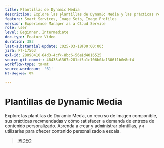 ```yaml
---
title: Plantillas de Dynamic Media
description: Explore las plantillas de Dynamic Media y las prácticas recomendadas para optimizar la administración de medios y la entrega de contenido para obtener un mejor rendimiento.
feature: Smart Services, Image Sets, Image Profiles
version: Experience Manager as a Cloud Service
role: User
level: Beginner, Intermediate
doc-type: Feature Video
duration: 383
last-substantial-update: 2025-03-18T00:00:00Z
jira: KT-17563
exl-id: 28098410-64d3-4cfc-8bc6-56e1d4016525
source-git-commit: 48433a5367c281cf5a1c106b08a1306f1b0e8ef4
workflow-type: tm+mt
source-wordcount: '61'
ht-degree: 0%

---
```


# Plantillas de Dynamic Media

Explore las plantillas de Dynamic Media, un recurso de imagen componible, sus prácticas recomendadas y cómo satisfacer la demanda de entrega de contenido personalizado. Aprenda a crear y administrar plantillas, y a utilizarlas para ofrecer contenido personalizado a escala.

>[!VIDEO](https://video.tv.adobe.com/v/3451727/?learn=on&enablevpops)
